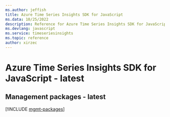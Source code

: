 ```yaml
---
ms.author: jeffish
title: Azure Time Series Insights SDK for JavaScript
ms.data: 10/25/2022
description: Reference for Azure Time Series Insights SDK for JavaScript
ms.devlang: javascript
ms.service: timeseriesinsights
ms.topic: reference
author: xirzec
---
```

# Azure Time Series Insights SDK for JavaScript - latest

## Management packages - latest
[!INCLUDE [mgmt-packages](time-series-insights-mgmt-index.md)]